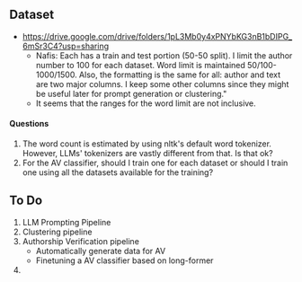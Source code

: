 ## Dataset

- https://drive.google.com/drive/folders/1pL3Mb0y4xPNYbKG3nB1bDIPG_6mSr3C4?usp=sharing
    - Nafis: Each has a train and test portion (50-50 split). I limit the author number to 100 for each dataset. Word limit is maintained 50/100-1000/1500. Also, the formatting is the same for all: author and text are two major columns. I keep some other columns since they might be useful later for prompt generation or clustering."
    - It seems that the ranges for the word limit are not inclusive.


#### Questions

1. The word count is estimated by using nltk's default word tokenizer. However, LLMs' tokenizers are vastly different from that. Is that ok?
2. For the AV classifier, should I train one for each dataset or should I train one using all the datasets available for the training?


## To Do

1. LLM Prompting Pipeline
2. Clustering pipeline 
3. Authorship Verification pipeline
    - Automatically generate data for AV
    - Finetuning a AV classifier based on long-former
4. 
